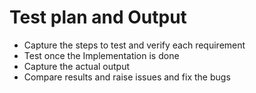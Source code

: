 # Test plan and Output

* Capture the steps to test and verify each requirement
* Test once the Implementation is done 
* Capture the actual output
* Compare results and raise issues and fix the bugs
